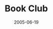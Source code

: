 ---
layout: music 
title: "Book Club"
series: "Special Effects"
date: 2005-06-19 
description: "Special effects are everywhere. Sometimes they're these huge, obvious productions used to bring to life the destruction of the world or to convince us that Billy Bob Thornton is sexy. But other times they're more subtle, in the background and hardly notic"
audio: "http://www.crossroads.net/audio/2005/2005_06_Special_Effects/Special_Effects_01_06-19-05_Book_Club.mp3"
audio-duration: "40:52"
src: "http://www.crossroads.net/players/media/mediumHz/bigscreen.specialfx.jpg"
---